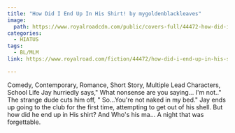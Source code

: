 ```yaml
---
title: "How Did I End Up In His Shirt! by mygoldenblackleaves"
image:
  path: https://www.royalroadcdn.com/public/covers-full/44472-how-did-i-end-up-in-his-shirt.jpg
categories:
  - HIATUS
tags:
  - BL/MLM
link: https://www.royalroad.com/fiction/44472/how-did-i-end-up-in-his-shirt

---
```

Comedy, Contemporary, Romance, Short Story, Multiple Lead Characters, School Life
Jay hurriedly says," What nonsense are you saying... I'm not.."
The strange dude cuts him off, " So...You're not naked in my bed."
Jay ends up going to the club for the first time, attempting to get out of his shell. But how did he end up in His shirt? And Who's his ma…
A night that was forgettable.